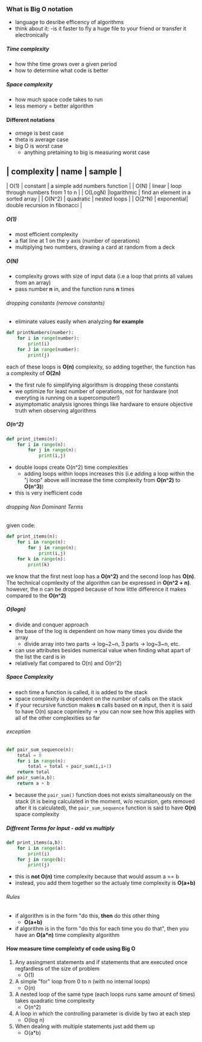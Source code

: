 ### What is Big O notation
- language to desribe efficency of algorithms
- think about it:
    -is it faster to fly a huge file to your friend or transfer it electronically
##### Time complexity
- how thhe time grows over a given period
- how to determine what code is better
##### Space complexity
- how much space code takes to run
- less memory = better algorithm

#### Different notations
- omege is best case
- theta is average case
- big O is worst case
    - anything pretaining to big is measuring worst case

|   complexity  |   name     |   sample                          |
------------------------------------------------------------------
|   O(1)        |   constant |   a simple add numbers function   |
| O(N)          | linear     | loop through numbers from 1 to n  |
| O(LogN)       |logarithmic | find an element in a sorted array |
| O(N^2)        | quadratic  |   nested loops                    |
| O(2^N)        | exponential| double recursion in fibonacci     |

##### O(1)
- most efficient complexity
- a flat line at 1 on the y axis (number of operations)
- multiplying two numbers, drawing a card at random from a deck

##### O(N)
- complexity grows with size of input data (i.e a loop that prints all values from an array)
- pass number **n** in, and the function runs **n** times

###### dropping constants (remove constants)
- eliminate values easily when analyzing
**for example**
```python
def printNumbers(number):
    for i in range(number):
        print(i)
    for J in range(number):
        print(j)
```
each of these loops is **O(n)** complexity, so adding together, the function has a complexity of **O(2n)**
- the first rule fo simplifying algorithsm is dropping these constants
- we optimize for least number of operations, not for hardware (not everyting is running on a supercomputer!)
- asymptomatic analysis ignores things like hardware to ensure objective truth when observing algorithms

##### O(n^2)
```python
def print_items(n):
    for i in range(n):
        for j in range(n):
            print(i,j)
```
- double loops create O(n^2) time complexities
    - adding loops within loops increases this (i.e adding a loop within the "j loop" above will increase the time complexity from **O(n^2)** to **O(n^3)**)
- this is very inefficient code

###### dropping Non Dominant Terms
given code:
```python
def print_items(n):
    for i in range(n):
        for j in range(n):
            print(i,j)
    for k in range(n):
        print(k)
```
we know that the first nest loop has a **O(n^2)** and the second loop has **O(n)**. The technical copmlexity of the algorithm can be expressed in **O(n^2 + n)**.
however, the n can be dropped because of how little difference it makes compared to the **O(n^2)**

##### O(logn)
- divide and conquer approach
- the base of the log is dependent on how many times you divide the array
    - divide array into two parts ->  log~2~n, 3 parts -> log~3~n, etc.
- can use attributes besides numerical value when finding what apart of the list the card is in
- relatively flat compared to O(n) and  O(n^2)

##### Space Complexity
- each time a function is called, it is added to the stack
- space complexity is dependent on the number of calls on the stack
- if your recursive function makes **n** calls based on **n** input, then it is said to have O(n) space copmlexity
    -> you can now see how this applies with all of the other complexities so far
###### exception
```python
def pair_sum_sequence(n):
    total = 0
    for i in range(n):
        total = total + pair_sum(i,i+1)
    return total
def pair_sum(a,b):
    return a + b
```
- because the `pair_sum()` function does not exists simaltaneously on the stack (it is being calculated in the moment, w/o recursion, gets removed after it is calculated), the `pair_sum_sequence` function is said to have **O(n)** space complexity

##### Diffreent Terms for Input - add vs multiply
```python
def print_items(a,b):
    for i in range(a):
        print(i)
    for j in range(b):
        print(j)
```
- this is **not O(n)** time complexity because that would assum a == b
- instead, you add them together so the actualy time complexity is **O(a+b)**
###### Rules
- if algorithm is in the form "do this, **then** do this other thing
    - **O(a+b)**
- if algorithm is in the form "do this for each time you do that", then you have an **O(a*n)** time complexity algorithm

#### How measure time compleixty of code using Big O
1. Any assingment statements and if statements that are executed once regfardless of the size of problem
    - O(1)
2.  A simple "for" loop from 0 to n (with no internal loops)
    - O(n)
3. A nested loop of the same type (each loops runs same amount of times) takes quadratic time complexity
    - O(n^2)
4. A loop in which the controlling parameter is divide by two at each step
    - O(log n)
5. When dealing with multiple statements just add them up
    - O(a*b)